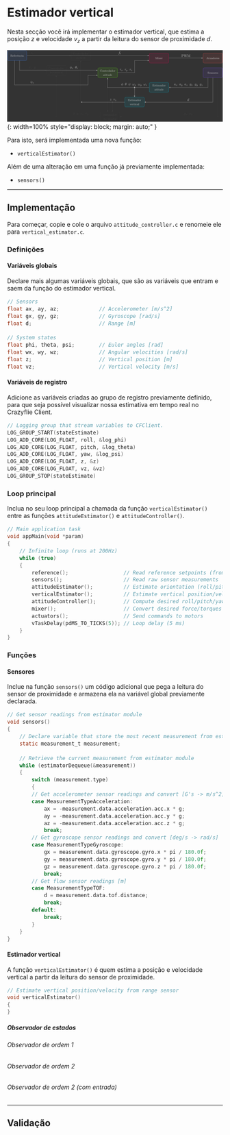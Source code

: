 # Estimador vertical

Nesta secção você irá implementar o estimador vertical, que estima a posição $z$ e velocidade $v_z$ a partir da leitura do sensor de proximidade $d$.

![Architecture - Vertical Estimator](../../architecture/images/architecture_vertical_estimator.svg){: width=100% style="display: block; margin: auto;" }

Para isto, será implementada uma nova função:

- `verticalEstimator()`

Além de uma alteração em uma função já previamente implementada:

- `sensors()`

---

## Implementação

Para começar, copie e cole o arquivo `attitude_controller.c` e renomeie ele para `vertical_estimator.c`.

### Definições

#### Variáveis globais

Declare mais algumas variáveis globais, que são as variáveis que entram e saem da função do estimador vertical.

```c hl_lines="4 9 10"
// Sensors
float ax, ay, az;             // Accelerometer [m/s^2]
float gx, gy, gz;             // Gyroscope [rad/s]
float d;                      // Range [m]

// System states
float phi, theta, psi;        // Euler angles [rad]
float wx, wy, wz;             // Angular velocities [rad/s]
float z;                      // Vertical position [m]
float vz;                     // Vertical velocity [m/s]
```

#### Variáveis de registro

Adicione as variáveis criadas ao grupo de registro previamente definido, para que seja possível visualizar nossa estimativa em tempo real no Crazyflie Client.

```c hl_lines="6 7"
// Logging group that stream variables to CFClient.
LOG_GROUP_START(stateEstimate)
LOG_ADD_CORE(LOG_FLOAT, roll, &log_phi)
LOG_ADD_CORE(LOG_FLOAT, pitch, &log_theta)
LOG_ADD_CORE(LOG_FLOAT, yaw, &log_psi)
LOG_ADD_CORE(LOG_FLOAT, z, &z)
LOG_ADD_CORE(LOG_FLOAT, vz, &vz)
LOG_GROUP_STOP(stateEstimate)
```

### Loop principal

Inclua no seu loop principal a chamada da função `verticalEstimator()` entre as funções `attitudeEstimator()` e `attitudeController()`.

```c hl_lines="10"
// Main application task
void appMain(void *param)
{
    // Infinite loop (runs at 200Hz)
    while (true)
    {
        reference();                  // Read reference setpoints (from Crazyflie Client)
        sensors();                    // Read raw sensor measurements
        attitudeEstimator();          // Estimate orientation (roll/pitch/yaw) from IMU sensor
        verticalEstimator();          // Estimate vertical position/velocity from range sensor
        attitudeController();         // Compute desired roll/pitch/yaw torques
        mixer();                      // Convert desired force/torques into motor PWM
        actuators();                  // Send commands to motors
        vTaskDelay(pdMS_TO_TICKS(5)); // Loop delay (5 ms)
    }
}
```

### Funções

#### Sensores

Inclue na função `sensors()` um código adicional que pega a leitura do sensor de proximidade e armazena ela na variável global previamente declarada.

```c hl_lines="24-27"
// Get sensor readings from estimator module
void sensors()
{
    // Declare variable that store the most recent measurement from estimator
    static measurement_t measurement;

    // Retrieve the current measurement from estimator module
    while (estimatorDequeue(&measurement))
    {
        switch (measurement.type)
        {
        // Get accelerometer sensor readings and convert [G's -> m/s^2]
        case MeasurementTypeAcceleration:
            ax = -measurement.data.acceleration.acc.x * g;
            ay = -measurement.data.acceleration.acc.y * g;
            az = -measurement.data.acceleration.acc.z * g;
            break;
        // Get gyroscope sensor readings and convert [deg/s -> rad/s]
        case MeasurementTypeGyroscope:
            gx = measurement.data.gyroscope.gyro.x * pi / 180.0f;
            gy = measurement.data.gyroscope.gyro.y * pi / 180.0f;
            gz = measurement.data.gyroscope.gyro.z * pi / 180.0f;
            break;
        // Get flow sensor readings [m]
        case MeasurementTypeTOF:
            d = measurement.data.tof.distance;
            break;
        default:
            break;
        }
    }
}
```

#### Estimador vertical

A função `verticalEstimator()` é quem estima a posição e velocidade vertical a partir da leitura do sensor de proximidade.

```c
// Estimate vertical position/velocity from range sensor
void verticalEstimator()
{
}
```

##### Observador de estados

###### Observador de ordem 1

###### Observador de ordem 2

###### Observador de ordem 2 (com entrada)

---

## Validação